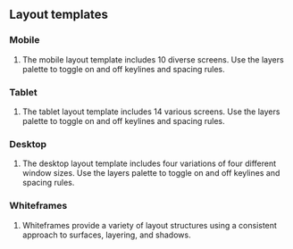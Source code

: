 ## Layout templates

### Mobile
1. The mobile layout template includes 10 diverse screens. Use the layers palette to toggle on and off keylines and spacing rules.

### Tablet
1. The tablet layout template includes 14 various screens. Use the layers palette to toggle on and off keylines and spacing rules.

### Desktop
1. The desktop layout template includes four variations of four different window sizes. Use the layers palette to toggle on and off keylines and spacing rules.

### Whiteframes
1. Whiteframes provide a variety of layout structures using a consistent approach to surfaces, layering, and shadows.
